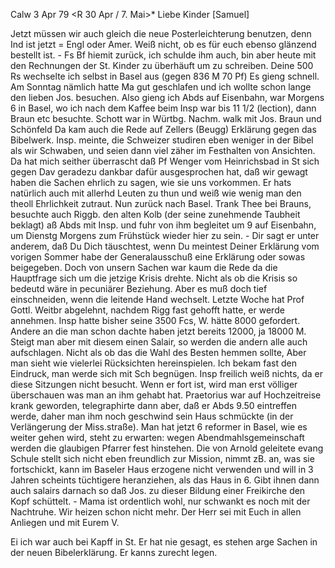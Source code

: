  Calw 3 Apr 79
 <R 30 Apr / 7. Mai>*
Liebe Kinder [Samuel]

Jetzt müssen wir auch gleich die neue Posterleichterung benutzen, denn Ind ist jetzt = Engl oder Amer. Weiß nicht, ob es für euch ebenso glänzend bestellt ist. - Fs Bf hiemit zurück, ich schulde ihm auch, bin aber heute mit den Rechnungen der St. Kinder zu überhäuft um zu schreiben. Deine 500 Rs wechselte ich selbst in Basel aus (gegen 836 M 70 Pf) Es gieng schnell. Am Sonntag nämlich hatte Ma gut geschlafen und ich wollte schon lange den lieben Jos. besuchen. Also gieng ich Abds auf Eisenbahn, war Morgens 6 in Basel, wo ich nach dem Kaffee beim Insp war bis 11 1/2 (lection), dann Braun etc besuchte. Schott war in Würtbg. Nachm. walk mit Jos. Braun und Schönfeld Da kam auch die Rede auf Zellers (Beugg) Erklärung gegen das Bibelwerk. Insp. meinte, die Schweizer studiren eben weniger in der Bibel als wir Schwaben, und seien dann viel zäher im Festhalten von Ansichten. Da hat mich seither überrascht daß Pf Wenger vom Heinrichsbad in St sich gegen Dav geradezu dankbar dafür ausgesprochen hat, daß wir gewagt haben die Sachen ehrlich zu sagen, wie sie uns vorkommen. Er hats natürlich auch mit allerhd Leuten zu thun und weiß wie wenig man den theoll Ehrlichkeit zutraut. Nun zurück nach Basel. Trank Thee bei Brauns, besuchte auch Riggb. den alten Kolb (der seine zunehmende Taubheit beklagt) aß Abds mit Insp. und fuhr von ihm begleitet um 9 auf Eisenbahn, um Dienstg Morgens zum Frühstück wieder hier zu sein. - Dir sagt er unter anderem, daß Du Dich täuschtest, wenn Du meintest Deiner Erklärung vom vorigen Sommer habe der Generalausschuß eine Erklärung oder sowas beigegeben. Doch von unsern Sachen war kaum die Rede da die Hauptfrage sich um die jetzige Krisis drehte. Nicht als ob die Krisis so bedeutd wäre in pecuniärer Beziehung. Aber es muß doch tief einschneiden, wenn die leitende Hand wechselt. Letzte Woche hat Prof Gottl. Weitbr abgelehnt, nachdem Rigg fast gehofft hatte, er werde annehmen. Insp hatte bisher seine 3500 Fcs, W. hätte 8000 gefordert. Andere an die man schon dachte haben jetzt bereits 12000, ja 18000 M. Steigt man aber mit diesem einen Salair, so werden die andern alle auch aufschlagen. Nicht als ob das die Wahl des Besten hemmen sollte, Aber man sieht wie vielerlei Rücksichten hereinspielen. Ich bekam fast den Eindruck, man werde sich mit Sch begnügen. Insp freilich weiß nichts, da er diese Sitzungen nicht besucht. Wenn er fort ist, wird man erst völliger überschauen was man an ihm gehabt hat. Praetorius war auf Hochzeitreise krank geworden, telegraphirte dann aber, daß er Abds 9.50 eintreffen werde, daher man ihm noch geschwind sein Haus schmückte (in der Verlängerung der Miss.straße). Man hat jetzt 6 reformer in Basel, wie es weiter gehen wird, steht zu erwarten: wegen Abendmahlsgemeinschaft werden die glaubigen Pfarrer fest hinstehen. Die von Arnold geleitete evang Schule stellt sich nicht eben freundlich zur Mission, nimmt zB. an, was sie fortschickt, kann im Baseler Haus erzogene nicht verwenden und will in 3 Jahren scheints tüchtigere heranziehen, als das Haus in 6. Gibt ihnen dann auch salairs darnach so daß Jos. zu dieser Bildung einer Freikirche den Kopf schüttelt. - Mama ist ordentlich wohl, nur schwankt es noch mit der Nachtruhe. Wir heizen schon nicht mehr. Der Herr sei mit Euch in allen Anliegen
 und mit Eurem V.

Ei ich war auch bei Kapff in St. Er hat nie gesagt, es stehen arge Sachen in der neuen Bibelerklärung. Er kanns zurecht legen.
